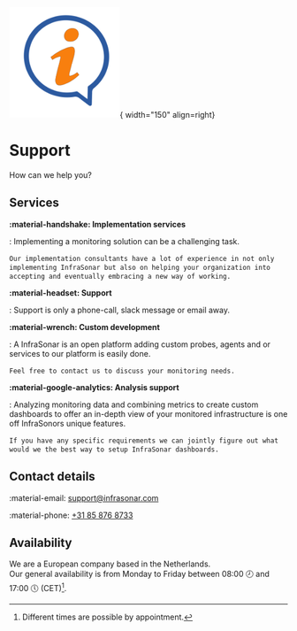 ![Contact US](../images/introduction_support.png){ width="150" align=right}

# Support

How can we help you?

## Services

**:material-handshake: Implementation services**

:   Implementing a monitoring solution can be a challenging task.

    Our implementation consultants have a lot of experience in not only implementing InfraSonar but also on helping your organization into accepting and eventually embracing a new way of working.

**:material-headset: Support**

:   Support is only a phone-call, slack message or email away.

**:material-wrench: Custom development**

:   A InfraSonar is an open platform adding custom probes, agents and or services to our platform is easily done.

    Feel free to contact us to discuss your monitoring needs.

**:material-google-analytics: Analysis support**

:   Analyzing monitoring data and combining metrics to create custom dashboards to offer an in-depth view of your monitored infrastructure is one off InfraSonors unique features.

    If you have any specific requirements we can jointly figure out what would we the best way to setup InfraSonar dashboards.

## Contact details

:material-email: [support@infrasonar.com](mailto:support@infrasonar.com)

:material-phone: [+31 85 876 8733](tel:+31858768733)

## Availability

We are a European company based in the Netherlands.<br>
Our general availability is from Monday to Friday between 08:00 :clock8: and 17:00 :clock5: (CET)[^1].

[^1]: Different times are possible by appointment.